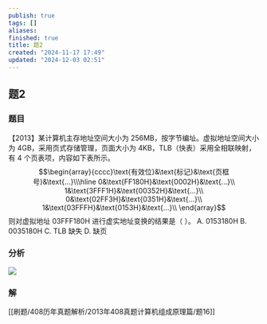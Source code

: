 ```yaml
---
publish: true
tags: []
aliases: 
finished: true
title: 题2
created: "2024-11-17 17:49"
updated: "2024-12-03 02:51"
---
```

## 题2
### 题目
【2013】某计算机主存地址空间大小为 256MB，按字节编址。虚拟地址空间大小为 4GB，采用页式存储管理，页面大小为 4KB，TLB（快表）采用全相联映射，有 4 个页表项，内容如下表所示。
$$\begin{array}{cccc}\text{有效位}&\text{标记}&\text{页框号}&\text{...}\\\hline 0&\text{FF180H}&\text{0002H}&\text{...}\\ 1&\text{3FFF1H}&\text{00352H}&\text{...}\\ 0&\text{02FF3H}&\text{0351H}&\text{...}\\ 1&\text{03FFFH}&\text{0153H}&\text{...}\\ \end{array}$$
则对虚拟地址 03FFF180H 进行虚实地址变换的结果是（ ）。
A. 0153180H
B. 0035180H
C. TLB 缺失
D. 缺页
### 分析
![](https://img.hwenyi.tech/202412031108103.webp)
### 解
[[刷题/408历年真题解析/2013年408真题计算机组成原理篇/题16]]